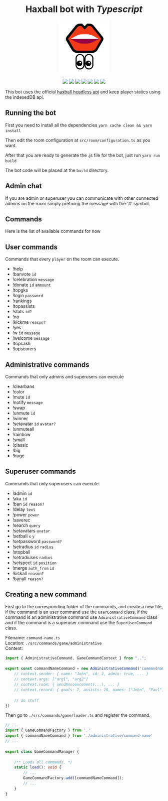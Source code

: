 <p align="center"">
    <h1 align="center">Haxball bot with <i>Typescript</i></h1>
    <p align="center">
        <img align="center" src="https://raw.githubusercontent.com/alpheratz0/haxbot/master/assets/logo.png">
        </br>
        </br>
        <img src="https://img.shields.io/badge/made%20with-typescript-blue">
        <img src="https://img.shields.io/badge/version-1.0.0-blue">
        <img src="https://img.shields.io/badge/license-GPLv2.0-green">
        <img src="https://img.shields.io/badge/open%20source-red">
        <img src="https://img.shields.io/github/last-commit/alpheratz0/haxbot?style=flat">
        <img src="https://img.shields.io/github/commit-activity/y/alpheratz0/haxbot?style=flat">
        <img src="http://unmaintained.tech/badge.svg">
    </p>
</p>


This bot uses the official [haxball headless api](https://github.com/haxball/haxball-issues/wiki/Headless-Host) and keep player statics using the indexedDB api.

## Running the bot
First you need to install all the dependencies `yarn cache clean && yarn install`

Then edit the room configuration at `src/room/configuration.ts` as you want.

After that you are ready to generate the .js file for the bot, just run `yarn run build`

The bot code will be placed at the `build` directory.

## Admin chat
If you are admin or superuser you can communicate with other connected admins on the room simply prefixing the message with the '#' symbol.

## Commands
Here is the list of available commands for now

## User commands
Commands that every `player` on the room can execute.
- !help
- !banvote `id`
- !celebration `message`
- !donate `id` `ammount`
- !topgks
- !login `password`
- !rankings
- !topassists
- !stats `id?`
- !no
- !kickme `reason?`
- !yes
- !w `id` `message`
- !welcome `message`
- !topcash
- !topscorers

## Administrative commands
Commands that only admins and superusers can execute
- !clearbans
- !color
- !mute `id`
- !notify `message`
- !swap
- !unmute `id`
- !winner
- !setavatar `id` `avatar?`
- !unmuteall
- !rainbow
- !small
- !classic
- !big
- !huge

## Superuser commands
Commands that only superusers can execute
- !admin `id`
- !aka `id`
- !ban `id` `reason?`
- !delay `text`
- !power `power`
- !saverec
- !search `query`
- !setavatars `avatar`
- !setball `x` `y`
- !setpassword `password?`
- !setradius `id` `radius`
- !stopball
- !setradiuses `radius`
- !setspect `id` `position`
- !merge `auth_from` `id`
- !kickall `reason?`
- !banall `reason?`

## Creating a new command
First go to the corresponding folder of the commands, and create a new file, if the command is an user command use the `UserCommand` class, if the command is an administrative command use `AdministrativeCommand` class and if the command is a superuser command use the `SuperUserCommand` class.

Filename: `command-name.ts` \
Location: `./src/commands/game/administrative` \
Content:
```ts
import { AdministrativeCommand, GameCommandContext } from "..";

export const commandNameCommand = new AdministrativeCommand('commandname', (context: GameCommandContext) => {
    // context.sender: { name: "John", id: 2, admin: true, ... }
    // context.args: ["arg1", "arg2"]
    // context.room: { sendAnnouncement(...), ... }
    // context.record: { goals: 2, assists: 10, names: ["John", "Paul"], ... }

    // do stuff
})
```
Then go to `./src/commands/game/loader.ts` and register the command.
```ts
// ...
import { GameCommandFactory } from '.'
import { commandNameCommand } from './administrative/command-name'
// ...

export class GameCommandManager {

    /** Loads all commands. */
    static load(): void {
        // ...
        GameCommandFactory.add([commandNameCommand]);
        // ...
    }
}

```
